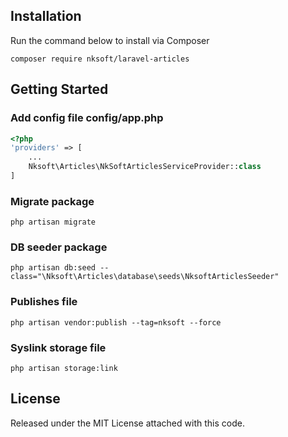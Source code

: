 ## Installation

Run the command below to install via Composer

```shell
composer require nksoft/laravel-articles
```

## Getting Started

### Add config file config/app.php

```php
<?php
'providers' => [
    ...
    Nksoft\Articles\NkSoftArticlesServiceProvider::class
]
```

### Migrate package

```shell
php artisan migrate
```

### DB seeder package

```shell
php artisan db:seed --class="\Nksoft\Articles\database\seeds\NksoftArticlesSeeder"
```

### Publishes file

```shell
php artisan vendor:publish --tag=nksoft --force
```

### Syslink storage file

```shell
php artisan storage:link
```

## License

Released under the MIT License attached with this code.
